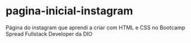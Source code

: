 # pagina-inicial-instagram
 Página do instagram que aprendi a criar com HTML e CSS no Bootcamp  Spread Fullstack Developer da DIO

